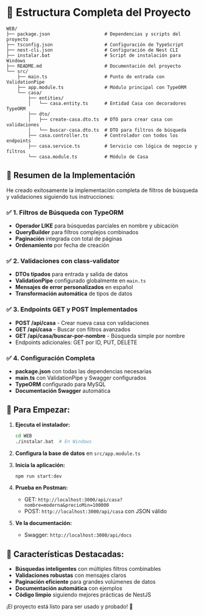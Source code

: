 # 📁 Estructura Completa del Proyecto

```
WEB/
├── package.json                    # Dependencias y scripts del proyecto
├── tsconfig.json                   # Configuración de TypeScript
├── nest-cli.json                   # Configuración de Nest CLI
├── instalar.bat                    # Script de instalación para Windows
├── README.md                       # Documentación del proyecto
└── src/
    ├── main.ts                     # Punto de entrada con ValidationPipe
    ├── app.module.ts               # Módulo principal con TypeORM
    └── casa/
        ├── entities/
        │   └── casa.entity.ts      # Entidad Casa con decoradores TypeORM
        ├── dto/
        │   ├── create-casa.dto.ts  # DTO para crear casa con validaciones
        │   └── buscar-casa.dto.ts  # DTO para filtros de búsqueda
        ├── casa.controller.ts      # Controlador con todos los endpoints
        ├── casa.service.ts         # Servicio con lógica de negocio y filtros
        └── casa.module.ts          # Módulo de Casa
```

## 🎯 Resumen de la Implementación

He creado exitosamente la implementación completa de filtros de búsqueda y validaciones siguiendo tus instrucciones:

### ✅ **1. Filtros de Búsqueda con TypeORM**
- **Operador LIKE** para búsquedas parciales en nombre y ubicación
- **QueryBuilder** para filtros complejos combinados
- **Paginación** integrada con total de páginas
- **Ordenamiento** por fecha de creación

### ✅ **2. Validaciones con class-validator**
- **DTOs tipados** para entrada y salida de datos
- **ValidationPipe** configurado globalmente en `main.ts`
- **Mensajes de error personalizados** en español
- **Transformación automática** de tipos de datos

### ✅ **3. Endpoints GET y POST Implementados**
- **POST /api/casa** - Crear nueva casa con validaciones
- **GET /api/casa** - Buscar con filtros avanzados
- **GET /api/casa/buscar-por-nombre** - Búsqueda simple por nombre
- Endpoints adicionales: GET por ID, PUT, DELETE

### ✅ **4. Configuración Completa**
- **package.json** con todas las dependencias necesarias
- **main.ts** con ValidationPipe y Swagger configurados
- **TypeORM** configurado para MySQL
- **Documentación Swagger** automática

## 🚀 **Para Empezar:**

1. **Ejecuta el instalador:**
   ```bash
   cd WEB
   ./instalar.bat  # En Windows
   ```

2. **Configura la base de datos** en `src/app.module.ts`

3. **Inicia la aplicación:**
   ```bash
   npm run start:dev
   ```

4. **Prueba en Postman:**
   - GET: `http://localhost:3000/api/casa?nombre=moderna&precioMin=100000`
   - POST: `http://localhost:3000/api/casa` con JSON válido

5. **Ve la documentación:**
   - Swagger: `http://localhost:3000/api/docs`

## 🎉 **Características Destacadas:**

- **Búsquedas inteligentes** con múltiples filtros combinables
- **Validaciones robustas** con mensajes claros
- **Paginación eficiente** para grandes volúmenes de datos
- **Documentación automática** con ejemplos
- **Código limpio** siguiendo mejores prácticas de NestJS

¡El proyecto está listo para ser usado y probado! 🚀
